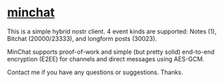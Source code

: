 # [minchat](https://minchat-nostr.vercel.app)

This is a simple hybrid nostr client. 4 event kinds are supported: Notes (1), Bitchat (20000/23333), and longform posts (30023).

MinChat supports proof-of-work and simple (but pretty solid) end-to-end encryption (E2EE) for channels and direct messages using AES-GCM.

Contact me if you have any questions or suggestions. Thanks.